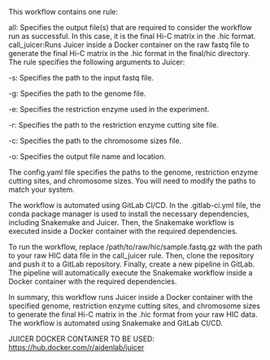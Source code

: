This workflow contains one rule:

all:
Specifies the output file(s) that are required to consider the workflow run as successful. In this case, it is the final Hi-C matrix in the .hic format.
call_juicer:Runs Juicer inside a Docker container on the raw fastq file to generate the final Hi-C matrix in the .hic format in the final/hic directory.
The rule specifies the following arguments to Juicer:

-s: Specifies the path to the input fastq file.

-g: Specifies the path to the genome file.

-e: Specifies the restriction enzyme used in the experiment.

-r: Specifies the path to the restriction enzyme cutting site file.

-c: Specifies the path to the chromosome sizes file.

-o: Specifies the output file name and location.

The config.yaml file specifies the paths to the genome, restriction enzyme cutting sites, and chromosome sizes. You will need to modify the paths to match your system.

The workflow is automated using GitLab CI/CD. In the .gitlab-ci.yml file, the conda package manager is used to install the necessary dependencies, including Snakemake and Juicer. Then, the Snakemake workflow is executed inside a Docker container with the required dependencies.

To run the workflow, replace /path/to/raw/hic/sample.fastq.gz with the path to your raw HIC data file in the call_juicer rule. Then, clone the repository and push it to a GitLab repository. Finally, create a new pipeline in GitLab. The pipeline will automatically execute the Snakemake workflow inside a Docker container with the required dependencies.

In summary, this workflow runs Juicer inside a Docker container with the specified genome, restriction enzyme cutting sites, and chromosome sizes to generate the final Hi-C matrix in the .hic format from your raw HIC data. The workflow is automated using Snakemake and GitLab CI/CD.

JUICER DOCKER CONTAINER TO BE USED:
https://hub.docker.com/r/aidenlab/juicer
